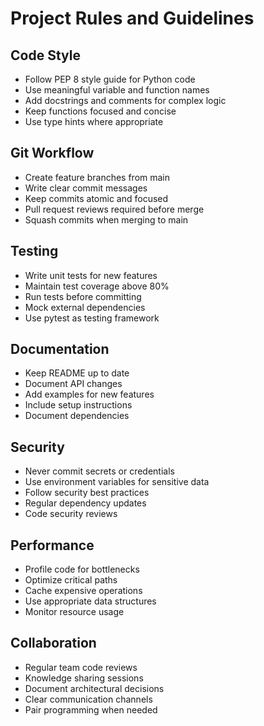 # Project Rules and Guidelines

## Code Style
- Follow PEP 8 style guide for Python code
- Use meaningful variable and function names
- Add docstrings and comments for complex logic
- Keep functions focused and concise
- Use type hints where appropriate

## Git Workflow
- Create feature branches from main
- Write clear commit messages
- Keep commits atomic and focused
- Pull request reviews required before merge
- Squash commits when merging to main

## Testing
- Write unit tests for new features
- Maintain test coverage above 80%
- Run tests before committing
- Mock external dependencies
- Use pytest as testing framework

## Documentation
- Keep README up to date
- Document API changes
- Add examples for new features
- Include setup instructions
- Document dependencies

## Security
- Never commit secrets or credentials
- Use environment variables for sensitive data
- Follow security best practices
- Regular dependency updates
- Code security reviews

## Performance
- Profile code for bottlenecks
- Optimize critical paths
- Cache expensive operations
- Use appropriate data structures
- Monitor resource usage

## Collaboration
- Regular team code reviews
- Knowledge sharing sessions
- Document architectural decisions
- Clear communication channels
- Pair programming when needed
